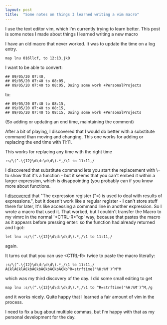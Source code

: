 ```yaml
--- 
layout: post
title:  "Some notes on things I learned writing a vim macro"
---
```


I use the text editor vim, which I'm currently trying to learn better. This post is some notes I made about things I learned writing a new macro

I have an old macro that never worked. It was to update the time on a log entry. 

	map lnu 016llcf, to 12:13,jk0

I want to be able to convert: 

	## 09/05/20 07:40, 
	## 09/05/20 07:40 to 08:05, 
	## 09/05/20 07:40 to 08:05, Doing some work +PersonalProjects

to: 

	## 09/05/20 07:40 to 08:15, 
	## 09/05/20 07:40 to 08:15, 
	## 09/05/20 07:40 to 08:15, Doing some work +PersonalProjects

(So adding or updating an end time, maintaining the comment) 

After a bit of playing, I discovered that I would do better with a substitute command than moving and changing. This one works for adding or replacing the end time with 11:11. 

This works for replacing any time with the right time 

	:s/\(^.\{12}\d\d:\d\d\).*,/\1 to 11:11,/

I discovered that substitute command lets you start the replacement with \\= to show that it's a function - but it seems that you can't embed it within a larger expression, which is disappointing (you probably can if you know more about functions.

I [discovered](https://www.brianstorti.com/vim-registers/) that "The expression register ("=) is used to deal with results of expressions.", but it doesn't work like a regular register - I can't store stuff there for later, It's like accessing a command line in another expression. So I wrote a macro that used it. That worked, but I couldn't transfer the Macro to my vimrc in the normal '\<CTRL-R\>"qp' way, because that pastes the macro as it appears before pressing enter: so the function had already returned and I got: 

	let lnu :s/\(^.\{12}\d\d:\d\d\).*,/\1 to 11:11,/

again. 

It turns out that you can use \<CTRL-R\> twice to paste the macro literally: 

	:s/\(^.\{12}\d\d:\d\d\).*,/\1 to 11:11,/Â€klÂ€klÂ€kbÂ€kbÂ€kbÂ€kbÂ€kb^R=strftime('%H:%M')^M^M

which was my third discovery of the day. I did some small editing to get 

	map lnu :s/\(^.\{12}\d\d:\d\d\).*,/\1 to ^R=strftime('%H:%M')^M,/g



and it works nicely. Quite happy that I learned a fair amount of vim in the process. 

I need to fix a bug about multiple commas, but I'm happy with that as my personal development for the day. 














